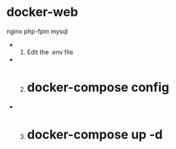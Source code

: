 # docker-web
nginx php-fpm mysql

* 1. Edit the .env file
* 2. # docker-compose config
* 3. # docker-compose up -d
